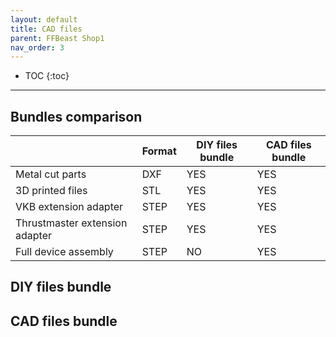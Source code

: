 ```yaml
---
layout: default
title: CAD files
parent: FFBeast Shop1
nav_order: 3
---
```


- TOC
{:toc}

---

## Bundles comparison

|                                | Format | DIY files bundle | CAD files bundle | 
|--------------------------------|--------|------------------|------------------|
| Metal cut parts                | DXF    | YES              | YES              | 
| 3D printed files               | STL    | YES              | YES              | 
| VKB extension adapter          | STEP   | YES              | YES              | 
| Thrustmaster extension adapter | STEP   | YES              | YES              | 
| Full device assembly           | STEP   | NO               | YES              | 


## DIY files bundle

## CAD files bundle